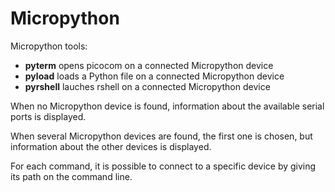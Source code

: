 # Micropython
Micropython tools:
- **pyterm** opens picocom on a connected Micropython device
- **pyload** loads a Python file on a connected Micropython device
- **pyrshell** lauches rshell on a connected Micropython device

When no Micropython device is found, information about the available serial ports is displayed.

When several Micropython devices are found, the first one is chosen, but information about the other devices is displayed.

For each command, it is possible to connect to a specific device by giving its path on the command line.

